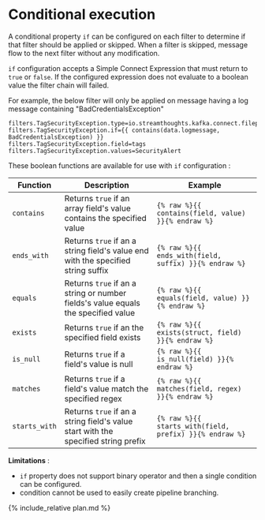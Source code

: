 # Conditional execution

A conditional property `if` can be configured on each filter to determine if that filter should be applied or skipped.
When a filter is skipped, message flow to the next filter without any modification.

`if` configuration accepts a Simple Connect Expression that must return to `true` or `false`.
If the configured expression does not evaluate to a boolean value the filter chain will failed.

For example, the below filter will only be applied on message having a log message containing "BadCredentialsException"

```
filters.TagSecurityException.type=io.streamthoughts.kafka.connect.filepulse.filter.AppendFilter
filters.TagSecurityException.if={{ contains(data.logmessage, BadCredentialsException) }}
filters.TagSecurityException.field=tags
filters.TagSecurityException.values=SecurityAlert
```

These boolean functions are available for use with `if` configuration :

| Function      | Description   | Example   |
| --------------| --------------|-----------|
| `contains` | Returns `true` if an array field's value contains the specified value  | `{% raw %}{{ contains(field, value) }}{% endraw %}` |
| `ends_with`  | Returns `true` if an a string field's value end with the specified string suffix | `{% raw %}{{ ends_with(field, suffix) }}{% endraw %}` |
| `equals` | Returns `true` if an a string or number fields's value equals the specified value | `{% raw %}{{ equals(field, value) }}{% endraw %}` |
| `exists`  | Returns `true` if an the specified field exists | `{% raw %}{{ exists(struct, field) }}{% endraw %}` |
| `is_null`  | Returns `true` if a field's value is null | `{% raw %}{{ is_null(field) }}{% endraw %}` |
| `matches` | Returns `true` if a field's value match the specified regex | `{% raw %}{{ matches(field, regex) }}{% endraw %}` |
| `starts_with` | Returns `true` if an a string field's value start with the specified string prefix | `{% raw %}{{ starts_with(field, prefix) }}{% endraw %}` |


**Limitations** :
 * `if` property does not support binary operator and then a single condition can be configured.
 * condition cannot be used to easily create pipeline branching.

{% include_relative plan.md %}
